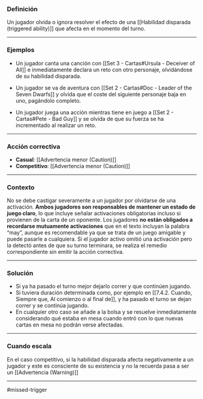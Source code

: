 ### Definición
Un jugador olvida o ignora resolver el efecto de una [[Habilidad disparada (triggered ability)]] que afecta en el momento del turno.  

---

### Ejemplos

- Un jugador canta una canción con [[Set 3 - Cartas#Ursula - Deceiver of All]] e inmediatamente declara un reto con otro personaje, olvidándose de su habilidad disparada.  
  
- Un jugador se va de aventura con [[Set 2 - Cartas#Doc - Leader of the Seven Dwarfs]] y olvida que el coste del siguiente personaje baja en uno, pagándolo completo.  
    
 - Un jugador juega una acción mientras tiene en juego a [[Set 2 - Cartas#Pete - Bad Guy]] y se olvida de que su fuerza se ha incrementado al realizar un reto.  

---

### Acción correctiva
- **Casual**: [[Advertencia menor (Caution)]]
- **Competitivo**: [[Advertencia menor (Caution)]]

---

### Contexto
No se debe castigar severamente a un jugador por olvidarse de una activación. **Ambos jugadores son responsables de mantener un estado de juego claro**, lo que incluye señalar activaciones obligatorias incluso si provienen de la carta de un oponente.
Los jugadores **no están obligados a recordarse mutuamente activaciones** que en el texto incluyan la palabra “may”, aunque es recomendable ya que se trata de un juego amigable y puede pasarle a cualquiera.
Si el jugador activo omitió una activación pero la detectó antes de que su turno terminara, se realiza el remedio correspondiente sin emitir la acción correctiva.  

---

### Solución
- Si ya ha pasado el turno mejor dejarlo correr y que continúen jugando.
- Si tuviera duración determinada como, por ejemplo en [[7.4.2. Cuando, Siempre que, Al comienzo o al final de]], y ha pasado el turno se dejan correr y se continúa jugando.
- En cualquier otro caso se añade a la bolsa y se resuelve inmediatamente considerando qué estaba en mesa cuando entró con lo que nuevas cartas en mesa no podrán verse afectadas.

---
### Cuando escala
En el caso competitivo, si la habilidad disparada afecta negativamente a un jugador y este es consciente de su existencia y no la recuerda pasa a ser un [[Advertencia (Warning)]]

---
#missed-trigger